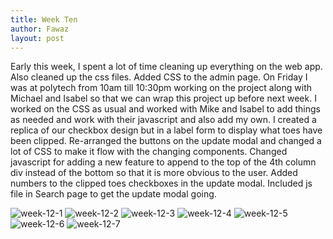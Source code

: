 ```yaml
---
title: Week Ten
author: Fawaz
layout: post
---
```


Early this week, I spent a lot of time cleaning up everything on the web app. Also cleaned up the css files. Added CSS to the admin page. On Friday I was at polytech from 10am till 10:30pm working on the project along with Michael and Isabel so that we can wrap this project up before next week. I worked on the CSS as usual and worked with Mike and Isabel to add things as needed and work with their javascript and also add my own. I created a replica of our checkbox design but in a label form to display what toes have been clipped. Re-arranged the buttons on the update modal and changed a lot of CSS to make it flow with the changing components. Changed javascript for adding a new feature to append to the top of the 4th column div instead of the bottom so that it is more obvious to the user. Added numbers to the clipped toes checkboxes in the update modal. Included js file in Search page to get the update modal going.

<img src="{{ 'assets/images/week-12-1.png' | relative_url }}" alt="week-12-1" style=""/>
<img src="{{ 'assets/images/week-12-2.png' | relative_url }}" alt="week-12-2" style=""/>
<img src="{{ 'assets/images/week-12-3.png' | relative_url }}" alt="week-12-3" style=""/>
<img src="{{ 'assets/images/week-12-4.png' | relative_url }}" alt="week-12-4" style=""/>
<img src="{{ 'assets/images/week-12-5.png' | relative_url }}" alt="week-12-5" style=""/>
<img src="{{ 'assets/images/week-12-6.png' | relative_url }}" alt="week-12-6" style=""/>
<img src="{{ 'assets/images/week-12-7.png' | relative_url }}" alt="week-12-7" style=""/>
